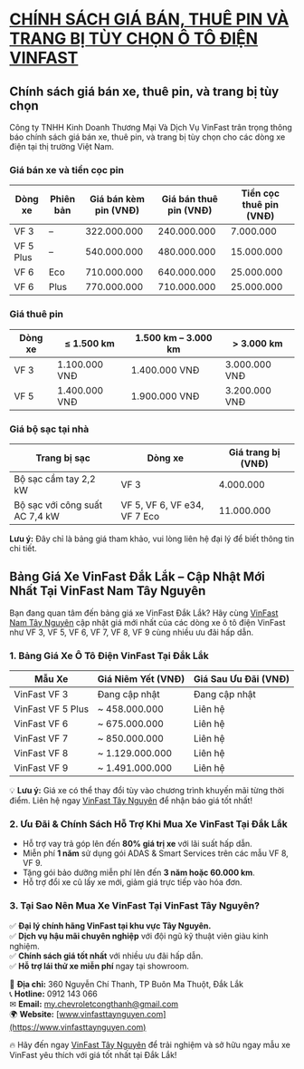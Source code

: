 # [CHÍNH SÁCH GIÁ BÁN, THUÊ PIN VÀ TRANG BỊ TÙY CHỌN Ô TÔ ĐIỆN VINFAST](vinfasttaynguyen.com)

## Chính sách giá bán xe, thuê pin, và trang bị tùy chọn

Công ty TNHH Kinh Doanh Thương Mại Và Dịch Vụ VinFast trân trọng thông báo chính sách giá bán xe, thuê pin, và trang bị tùy chọn cho các dòng xe điện tại thị trường Việt Nam.

### Giá bán xe và tiền cọc pin

| Dòng xe | Phiên bản | Giá bán kèm pin (VNĐ) | Giá bán thuê pin (VNĐ) | Tiền cọc thuê pin (VNĐ) |
|---------|----------|----------------------|----------------------|----------------------|
| VF 3   | –        | 322.000.000          | 240.000.000          | 7.000.000          |
| VF 5 Plus | –    | 540.000.000          | 480.000.000          | 15.000.000         |
| VF 6   | Eco      | 710.000.000          | 640.000.000          | 25.000.000         |
| VF 6   | Plus     | 770.000.000          | 710.000.000          | 25.000.000         |

### Giá thuê pin

| Dòng xe | ≤ 1.500 km | 1.500 km – 3.000 km | > 3.000 km |
|---------|------------|------------------|-------------|
| VF 3   | 1.100.000 VNĐ | 1.400.000 VNĐ | 3.000.000 VNĐ |
| VF 5   | 1.400.000 VNĐ | 1.900.000 VNĐ | 3.200.000 VNĐ |

### Giá bộ sạc tại nhà

| Trang bị sạc | Dòng xe | Giá trang bị (VNĐ) |
|-------------|---------|----------------|
| Bộ sạc cầm tay 2,2 kW | VF 3 | 4.000.000 |
| Bộ sạc với công suất AC 7,4 kW | VF 5, VF 6, VF e34, VF 7 Eco | 11.000.000 |

**Lưu ý:** Đây chỉ là bảng giá tham khảo, vui lòng liên hệ đại lý để biết thông tin chi tiết.

## Bảng Giá Xe VinFast Đắk Lắk – Cập Nhật Mới Nhất Tại VinFast Nam Tây Nguyên

Bạn đang quan tâm đến bảng giá xe VinFast Đắk Lắk? Hãy cùng [VinFast Nam Tây Nguyên](https://www.vinfasttaynguyen.com) cập nhật giá mới nhất của các dòng xe ô tô điện VinFast như VF 3, VF 5, VF 6, VF 7, VF 8, VF 9 cùng nhiều ưu đãi hấp dẫn.

### 1. Bảng Giá Xe Ô Tô Điện VinFast Tại Đắk Lắk

| Mẫu Xe | Giá Niêm Yết (VNĐ) | Giá Sau Ưu Đãi (VNĐ) |
|--------|----------------|----------------|
| VinFast VF 3 | Đang cập nhật | Đang cập nhật |
| VinFast VF 5 Plus | ~ 458.000.000 | Liên hệ |
| VinFast VF 6 | ~ 675.000.000 | Liên hệ |
| VinFast VF 7 | ~ 850.000.000 | Liên hệ |
| VinFast VF 8 | ~ 1.129.000.000 | Liên hệ |
| VinFast VF 9 | ~ 1.491.000.000 | Liên hệ |

💡 **Lưu ý:** Giá xe có thể thay đổi tùy vào chương trình khuyến mãi từng thời điểm. Liên hệ ngay [VinFast Tây Nguyên](https://www.vinfasttaynguyen.com) để nhận báo giá tốt nhất!

### 2. Ưu Đãi & Chính Sách Hỗ Trợ Khi Mua Xe VinFast Tại Đắk Lắk

- Hỗ trợ vay trả góp lên đến **80% giá trị xe** với lãi suất hấp dẫn.
- Miễn phí **1 năm** sử dụng gói ADAS & Smart Services trên các mẫu VF 8, VF 9.
- Tặng gói bảo dưỡng miễn phí lên đến **3 năm hoặc 60.000 km**.
- Hỗ trợ đổi xe cũ lấy xe mới, giảm giá trực tiếp vào hóa đơn.

### 3. Tại Sao Nên Mua Xe VinFast Tại VinFast Tây Nguyên?

✅ **Đại lý chính hãng VinFast tại khu vực Tây Nguyên.**  
✅ **Dịch vụ hậu mãi chuyên nghiệp** với đội ngũ kỹ thuật viên giàu kinh nghiệm.  
✅ **Chính sách giá tốt nhất** với nhiều ưu đãi hấp dẫn.  
✅ **Hỗ trợ lái thử xe miễn phí** ngay tại showroom.  

📍 **Địa chỉ:** 360 Nguyễn Chí Thanh, TP Buôn Ma Thuột, Đắk Lắk  
📞 **Hotline:** 0912 143 066  
✉ **Email:** [my.chevroletcongthanh@gmail.com](mailto:my.chevroletcongthanh@gmail.com)  
🌍 **Website:** [www.vinfasttaynguyen.com](https://www.vinfasttaynguyen.com)  

🔥 Hãy đến ngay [VinFast Tây Nguyên](https://www.vinfasttaynguyen.com) để trải nghiệm và sở hữu ngay mẫu xe VinFast yêu thích với giá tốt nhất tại Đắk Lắk!
